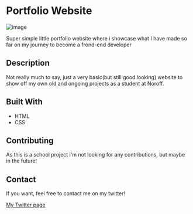 # Portfolio Website

![image](https://i.gyazo.com/6c0025393da482e26b00e199512656e1.jpg)

Super simple little portfolio website where i showcase what I have made so far on my journey to become a frond-end developer

## Description

Not really much to say, just a very basic(but still good looking) website to show off my own old and ongoing projects as a student at Noroff. 

## Built With

- HTML
- CSS


## Contributing

As this is a school project i'm not looking for any contributions, but maybe in the future!

## Contact

If you want, feel free to contact me on my twitter!

[My Twitter page](https://twitter.com/MariusC88)
